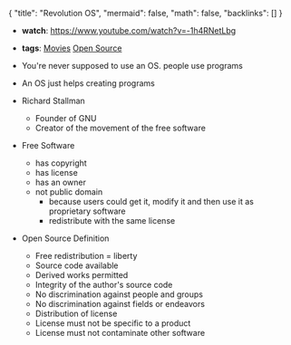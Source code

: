 {
	"title": "Revolution OS",
	"mermaid": false,
	"math": false,
	"backlinks": []
}

- **watch**: https://www.youtube.com/watch?v=-1h4RNetLbg
- **tags**: [Movies](/movies/) [Open Source](/open-source/)

- You're never supposed to use an OS. people  use programs
- An OS just helps creating programs
- Richard Stallman
  - Founder of GNU
  - Creator of the movement of the free software
- Free Software
  - has copyright
  - has license
  - has an owner
  - not public domain
    - because users could get it, modify it and then use it as proprietary software
    - redistribute with the same license
- Open Source Definition
  - Free redistribution = liberty
  - Source code available
  - Derived works permitted
  - Integrity of the author's source code
  - No discrimination against people and groups
  - No discrimination against fields or endeavors
  - Distribution of license
  - License must not be specific to a product
  - License must not contaminate other software